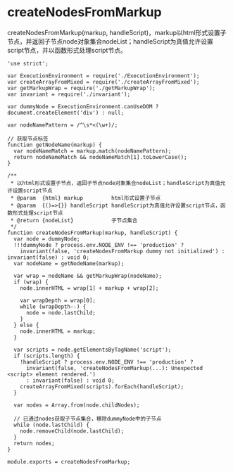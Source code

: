 # createNodesFromMarkup

createNodesFromMarkup(markup, handleScript)，markup以html形式设置子节点，并返回子节点node对象集合nodeList；handleScript为真值允许设置script节点，并以函数形式处理script节点。

    'use strict';

    var ExecutionEnvironment = require('./ExecutionEnvironment');
    var createArrayFromMixed = require('./createArrayFromMixed');
    var getMarkupWrap = require('./getMarkupWrap');
    var invariant = require('./invariant');

    var dummyNode = ExecutionEnvironment.canUseDOM ? document.createElement('div') : null;

    var nodeNamePattern = /^\s*<(\w+)/;

    // 获取节点标签
    function getNodeName(markup) {
      var nodeNameMatch = markup.match(nodeNamePattern);
      return nodeNameMatch && nodeNameMatch[1].toLowerCase();
    }

    /**
     * 以html形式设置子节点，返回子节点node对象集合nodeList；handleScript为真值允许设置script节点
     * @param  {html} markup         html形式设置子节点
     * @param  {()=>{}} handleScript handleScript为真值允许设置script节点，函数形式处理script节点
     * @return {nodeList}            子节点集合
     */
    function createNodesFromMarkup(markup, handleScript) {
      var node = dummyNode;
      !!!dummyNode ? process.env.NODE_ENV !== 'production' ? 
        invariant(false, 'createNodesFromMarkup dummy not initialized') : invariant(false) : void 0;
      var nodeName = getNodeName(markup);

      var wrap = nodeName && getMarkupWrap(nodeName);
      if (wrap) {
        node.innerHTML = wrap[1] + markup + wrap[2];

        var wrapDepth = wrap[0];
        while (wrapDepth--) {
          node = node.lastChild;
        }
      } else {
        node.innerHTML = markup;
      }

      var scripts = node.getElementsByTagName('script');
      if (scripts.length) {
        !handleScript ? process.env.NODE_ENV !== 'production' ? 
          invariant(false, 'createNodesFromMarkup(...): Unexpected <script> element rendered.') 
          : invariant(false) : void 0;
        createArrayFromMixed(scripts).forEach(handleScript);
      }

      var nodes = Array.from(node.childNodes);

      // 已通过nodes获取子节点集合，移除dummyNode中的子节点
      while (node.lastChild) {
        node.removeChild(node.lastChild);
      }
      return nodes;
    }

    module.exports = createNodesFromMarkup;